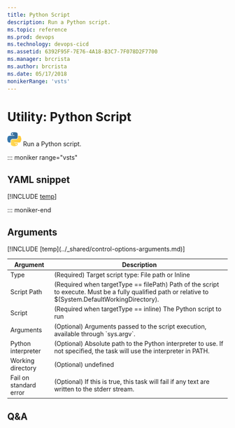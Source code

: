 ```yaml
---
title: Python Script
description: Run a Python script.
ms.topic: reference
ms.prod: devops
ms.technology: devops-cicd
ms.assetid: 6392F95F-7E76-4A18-B3C7-7F078D2F7700
ms.manager: brcrista
ms.author: brcrista
ms.date: 05/17/2018
monikerRange: 'vsts'
---
```


# Utility: Python Script

![](_img/pythonscript.png) Run a Python script.

::: moniker range="vsts"

## YAML snippet

[!INCLUDE [temp](../_shared/yaml/PythonScriptV0.md)]

::: moniker-end

## Arguments

<table><thead><tr><th>Argument</th><th>Description</th></tr></thead>
<tr><td>Type</td><td>(Required) Target script type: File path or Inline</td></tr>
<tr><td>Script Path</td><td>(Required when targetType == filePath) Path of the script to execute. Must be a fully qualified path or relative to $(System.DefaultWorkingDirectory).</td></tr>
<tr><td>Script</td><td>(Required when targetType == inline) The Python script to run</td></tr>
<tr><td>Arguments</td><td>(Optional) Arguments passed to the script execution, available through `sys.argv`.</td></tr>
<tr><td>Python interpreter</td><td>(Optional) Absolute path to the Python interpreter to use. If not specified, the task will use the interpreter in PATH.</td></tr>
<tr><td>Working directory</td><td>(Optional) undefined</td></tr>
<tr><td>Fail on standard error</td><td>(Optional) If this is true, this task will fail if any text are written to the stderr stream.</td></tr>
[!INCLUDE [temp](../_shared/control-options-arguments.md)]
</table>

## Q&A

<!-- BEGINSECTION class="md-qanda" -->

<!-- ENDSECTION -->
